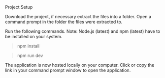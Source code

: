 Project Setup

Download the project, if necessary extract the files into a folder.
Open a command prompt in the folder the files were extracted to.

Run the following commands. Note: Node.js (latest) and npm (latest) have to be installed on your system.

>npm install

>npm run dev

The application is now hosted locally on your computer.
Click or copy the link in your command prompt window to open the application.
